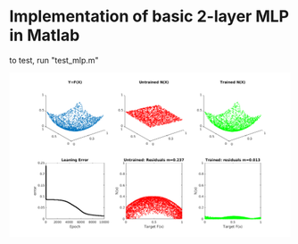 # Implementation of basic 2-layer MLP in Matlab

to test, run "test_mlp.m"

![result of MLP training](Test-MLP.png)
